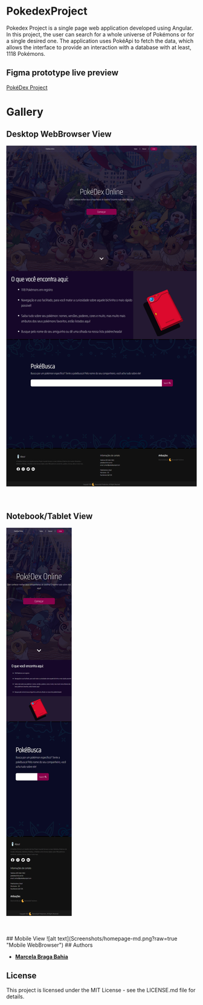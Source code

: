 # PokedexProject

Pokedex Project is a single page web application developed using Angular. In this project, the user can search for a whole universe of Pokémons or for a single desired one. The application uses PokéApi to fetch the data, which allows the interface to provide an interaction with a database with at least, 1118 Pokémons.

## Figma prototype live preview
[PokéDex Project](https://www.figma.com/proto/gOdgs7mOU1kfeIt540djMF/Poked%C3%A9x-Project?node-id=3%3A2&scaling=contain&page-id=0%3A1&starting-point-node-id=3%3A2)

# Gallery
## Desktop WebBrowser View
![alt text](Screenshots/homepage.png?raw=true "Desktop WebBrowser")  
<br />
<br />

## Notebook/Tablet View
![alt text](Screenshots/homepage-md.png?raw=true "Tablet/Notebook WebBrowser")

<br />
<br />
## Mobile View
![alt text](Screenshots/homepage-md.png?raw=true "Mobile WebBrowser")
## Authors

* [**Marcela Braga Bahia**](https://github.com/mrssolarisdev)

## License

This project is licensed under the MIT License - see the LICENSE.md file for details.
